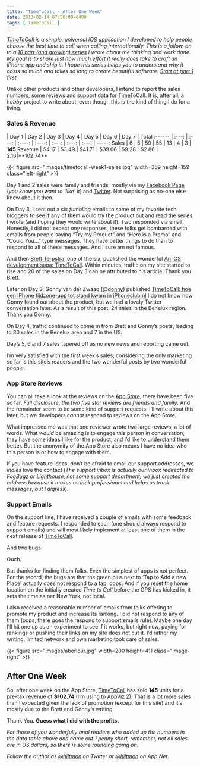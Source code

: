 ```yaml
---
title: "TimeToCall - After One Week"
date: 2013-02-14 07:56:00-0400
tags: [ TimeToCall ]
---
```


*[TimeToCall](https://hiltmon.com/timetocall/) is a simple, universal iOS application I developed to help people choose the best time to call when calling internationally. This is a follow-on to a [10 part (and growing) series](https://hiltmon.com/blog/categories/timetocall/) I wrote about the thinking and work done. My goal is to share just how much effort it really does take to craft an iPhone app and ship it. I hope this series helps you to understand why it costs so much and takes so long to create beautiful software. [Start at part 1 first](https://hiltmon.com/blog/2013/01/29/timetocall-the-effort-and-the-return/).*

Unlike other products and other developers, I intend to report the sales numbers, some reviews and support data for [TimeToCall](https://hiltmon.com/timetocall/). It is, after all, a *hobby* project to write about, even though this is the kind of thing I do for a living.

### Sales & Revenue

| Day 1 | Day 2 | Day 3  | Day 4  | Day 5 | Day 6 | Day 7 | Total
:------ | :---: | :---: | :----: | :----: | :---: | :---: | :---: | -----:
Sales   | 6     | 5     | 59     | 55     | 13    | 4     | 3     | **145**
Revenue | $4.17 | $3.49 | $41.71 | $39.06 | $9.28 | $2.86 | $2.16 | **$102.74**

{{< figure src="images/timetocall-week1-sales.jpg" width=359 height=159 class="left-right" >}}

Day 1 and 2 sales were family and friends, mostly via my [Facebook Page](http://facebook.com/hiltmoncom) (*you know you want to ‘like’ it*) and [Twitter](https://twitter.com/hiltmon). Not surprising as no-one else knew about it then.

On Day 3, I sent out a six *fumbling* emails to some of my favorite tech bloggers to see if any of them would try the product out and read the series I wrote (and hoping they would write about it). Two responded via email. Honestly, I did not expect *any* responses, these folks get bombarded with emails from people saying “Try my Product” and “Here is a Promo” and   “Could You...” type messages. They have better things to do than to respond to all of these messages. And I sure am not famous.

And then [Brett Terpstra](http://brettterpstra.com), one of the six, published the wonderful [An iOS development saga: TimeToCall](http://brettterpstra.com/2013/02/09/an-ios-development-saga-timetocall/). Within minutes, traffic on my site started to rise and 20 of the sales on Day 3 can be attributed to his article. Thank you Brett.

Later on Day 3, Gonny van der Zwaag ([@gonny](http://www.twitter.com/gonny)) published [TimeToCall: hoe een iPhone tijdzone-app tot stand kwam](http://www.iphoneclub.nl/234877/timetocall-hoe-een-iphone-tijdzone-app-tot-stand-kwam/) in [iPhoneclub.nl](http://www.iphoneclub.nl) I do not know how Gonny found out about the product, but we had a lovely Twitter conversation later. As a result of this post, 24 sales in the Benelux region. Thank you Gonny.

On Day 4, traffic continued to come in from Brett and Gonny’s posts, leading to 30 sales in the Benelux area and 7 in the US.

Day’s 5, 6 and 7 sales tapered off as no new news and reporting came out.

I’m very satisfied with the first week’s sales, considering the only marketing so far is this site’s readers and the two wonderful posts by two wonderful people.

### App Store Reviews

You can all take a look at the reviews on the [App Store](https://itunes.apple.com/us/app/timetocall/id596429979?ls=1&mt=8), there have been five so far. *Full disclosure, the two five star reviews are friends and family*. And the remainder seem to be some kind of support requests. I’ll write about this later, but we developers *cannot* respond to reviews on the App Store.

What impressed me was that one reviewer wrote two large reviews, a lot of words. What *would* be amazing is to engage this person in conversation, they have some ideas I like for the product, and I’d like to understand them better. But the anonymity of the App Store also means I have no idea who this person is or how to engage with them.

If you have feature ideas, don’t be afraid to email our support addresses, we *indies* love the contact (*The support inbox is actually our inbox redirected to [FogBugz](http://www.fogcreek.com/fogbugz/) or [Lighthouse](https://lighthouseapp.com), not some support department; we just created the address because it makes us look professional and helps us track messages, but I digress*).

### Support Emails

On the support line, I have received a couple of emails with some feedback and feature requests. I responded to each (one should always respond to support emails) and will most likely implement at least one of them in the next release of [TimeToCall](https://hiltmon.com/timetocall/).

And two bugs.

Ouch.

But thanks for finding them folks. Even the simplest of apps is not perfect. For the record, the bugs are that the green plus next to ‘Tap to Add a new Place’ actually does not respond to a tap, oops. And if you reset the home location on the initially created *Time to Call* before the GPS has kicked in, it sets the time as per New York, not local.

I also received a reasonable number of emails from folks offering to promote my product and increase its ranking. I did not respond to any of them (oops, there goes the respond to support emails rule). Maybe one day I’ll hit one up as an experiment to see if it works, but right now, paying for rankings or pushing their links on my site does not cut it. I’d rather my writing, limited network and own marketing took care of sales.

{{< figure src="images/aberlour.jpg" width=200 height=411 class="image-right" >}}

## After One Week

So, after one week on the App Store, [TimeToCall](https://hiltmon.com/timetocall/) has sold **145** units for a pre-tax revenue of **$102.74** (I’m using to [AppViz 2](http://www.ideaswarm.com/AppViz2.html)). That is a lot more sales than I expected given the lack of promotion (except for this site) and it’s mostly due to the Brett and Gonny’s writing.

Thank You. **Guess what I did with the profits.**

*For those of you wonderfully anal readers who added up the numbers in the data table above and came out 1 penny short, remember, not all sales are in US dollars, so there is some rounding going on.*

*Follow the author as [@hiltmon](https://twitter.com/hiltmon) on Twitter or [@hiltmon](http://alpha.app.net/hiltmon) on App.Net.*

